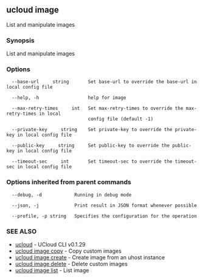 ## ucloud image

List and manipulate images

### Synopsis

List and manipulate images

### Options

```
  --base-url     string       Set base-url to override the base-url in local config file 

  --help, -h                  help for image 

  --max-retry-times     int   Set max-retry-times to override the max-retry-times in local
                              config file (default -1) 

  --private-key     string    Set private-key to override the private-key in local config file 

  --public-key     string     Set public-key to override the public-key in local config file 

  --timeout-sec     int       Set timeout-sec to override the timeout-sec in local config file 

```

### Options inherited from parent commands

```
  --debug, -d            Running in debug mode 

  --json, -j             Print result in JSON format whenever possible 

  --profile, -p string   Specifies the configuration for the operation 

```

### SEE ALSO

* [ucloud](cli/cmd/ucloud)	 - UCloud CLI v0.1.29
* [ucloud image copy](cli/cmd/ucloud/image/copy)	 - Copy custom images
* [ucloud image create](cli/cmd/ucloud/image/create)	 - Create image from an uhost instance
* [ucloud image delete](cli/cmd/ucloud/image/delete)	 - Delete custom images
* [ucloud image list](cli/cmd/ucloud/image/list)	 - List image

